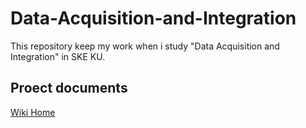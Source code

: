 # Data-Acquisition-and-Integration
 This repository keep my work when i study "Data Acquisition and Integration" in SKE KU.   
 
## Proect documents
[Wiki Home](../../wiki/Home)
